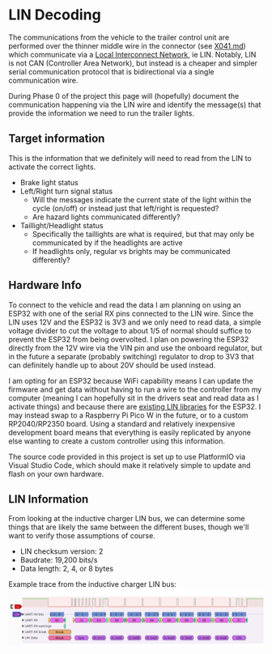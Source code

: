 # LIN Decoding

The communications from the vehicle to the trailer control unit are performed over the thinner middle wire in the connector (see [X041.md](./X041.md)) which communicate via a [Local Interconnect Network](https://en.wikipedia.org/wiki/Local_Interconnect_Network), ie LIN. Notably, LIN is not CAN (Controller Area Network), but instead is a cheaper and simpler serial communication protocol that is bidirectional via a single communication wire.

During Phase 0 of the project this page will (hopefully) document the communication happening via the LIN wire and identify the message(s) that provide the information we need to run the trailer lights.

## Target information

This is the information that we definitely will need to read from the LIN to activate the correct lights.

- Brake light status
- Left/Right turn signal status
    - Will the messages indicate the current state of the light within the cycle (on/off) or instead just that left/right is requested?
    - Are hazard lights communicated differently?
- Taillight/Headlight status
    - Specifically the taillights are what is required, but that may only be communicated by if the headlights are active
    - If headlights only, regular vs brights may be communicated differently?

## Hardware Info

To connect to the vehicle and read the data I am planning on using an ESP32 with one of the serial RX pins connected to the LIN wire. Since the LIN uses 12V and the ESP32 is 3V3 and we only need to read data, a simple voltage divider to cut the voltage to about 1/5 of normal should suffice to prevent the ESP32 from being overvolted. I plan on powering the ESP32 directly from the 12V wire via the VIN pin and use the onboard regulator, but in the future a separate (probably switching) regulator to drop to 3V3 that can definitely handle up to about 20V should be used instead. 

I am opting for an ESP32 because WiFi capability means I can update the firmware and get data without having to run a wire to the controller from my computer (meaning I can hopefully sit in the drivers seat and read data as I activate things) and because there are [existing LIN libraries](https://github.com/iDoka/awesome-linbus) for the ESP32. I may instead swap to a Raspberry Pi Pico W in the future, or to a custom RP2040/RP2350 board. Using a standard and relatively inexpensive development board means that everything is easily replicated by anyone else wanting to create a custom controller using this information.

The source code provided in this project is set up to use PlatformIO via Visual Studio Code, which should make it relatively simple to update and flash on your own hardware.

## LIN Information

From looking at the inductive charger LIN bus, we can determine some things that are likely the same between the different buses, though we'll want to verify those assumptions of course.

- LIN checksum version: 2
- Baudrate: 19,200 bits/s
- Data length: 2, 4, or 8 bytes

Example trace from the inductive charger LIN bus:
![IC_LIN example](images/IC_LIN.png)